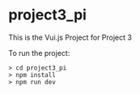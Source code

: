 # project3_pi

This is the Vui.js Project for Project 3

To run the project:
```
> cd project3_pi
> npm install
> npm run dev
```
